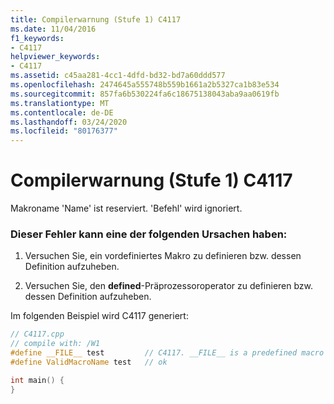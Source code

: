 ```yaml
---
title: Compilerwarnung (Stufe 1) C4117
ms.date: 11/04/2016
f1_keywords:
- C4117
helpviewer_keywords:
- C4117
ms.assetid: c45aa281-4cc1-4dfd-bd32-bd7a60ddd577
ms.openlocfilehash: 2474645a555748b559b1661a2b5327ca1b83e534
ms.sourcegitcommit: 857fa6b530224fa6c18675138043aba9aa0619fb
ms.translationtype: MT
ms.contentlocale: de-DE
ms.lasthandoff: 03/24/2020
ms.locfileid: "80176377"
---
```

# <a name="compiler-warning-level-1-c4117"></a>Compilerwarnung (Stufe 1) C4117

Makroname 'Name' ist reserviert. 'Befehl' wird ignoriert.

### <a name="to-fix-by-checking-the-following-possible-causes"></a>Dieser Fehler kann eine der folgenden Ursachen haben:

1. Versuchen Sie, ein vordefiniertes Makro zu definieren bzw. dessen Definition aufzuheben.

1. Versuchen Sie, den **defined**-Präprozessoroperator zu definieren bzw. dessen Definition aufzuheben.

Im folgenden Beispiel wird C4117 generiert:

```cpp
// C4117.cpp
// compile with: /W1
#define __FILE__ test         // C4117. __FILE__ is a predefined macro
#define ValidMacroName test   // ok

int main() {
}
```
